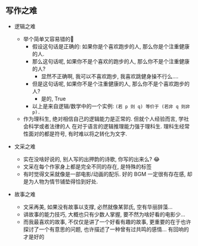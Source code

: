 ## 写作之难

* 逻辑之难
  * 举个简单又容易错的🌰
    * 假设这句话是正确的: 如果你是个喜欢跑步的人, 那么你是个注重健康的人.
    * 那么这句话呢, 如果你不是个喜欢的跑步的人, 那么你不是个注重健康的人?
      * 显然不正确啊, 我可以不喜欢跑步, 我喜欢跳健身操不行么....
    * 但是这句话呢, 如果你不是个注重健康的人, 那么你不是个喜欢跑步的人?
      * 是的, True
    * 以上是来自逻辑/数学中的一个实例: `(若 p 则 q) 等价于 (若非 q 则非 p).`
  * 作为理科生, 绝对相信自己的逻辑能力是正常的. 但就个人经验而言, 学社会科学或者法律的人
  在对于语言的逻辑推理能力强于理科生. 理科生经常性面对的都是符号, 有时难以将之转化为文字.

* 文采之难
  * 实在没啥好说的, 别人写的出押韵的诗歌, 你写的出来么? 😂
  * 文采在每个作家身上都是完全不同的存在, 是特殊的标签
  * 有时觉得文采就像是一部电影/动画的配乐. 好的 BGM 一定很有存在感, 却是为人物为情节铺垫得恰到好处.

* 故事之难
  * 文采再美, 如果没有故事以支撑, 必然就像某郭氏, 空有华丽辞藻...
  * 讲故事的能力技巧, 大概也只有少数人掌握, 要不然为啥好看的电影少...
  * 而我最喜欢的故事, 不仅仅是讲了一个好看有趣的故事, 更重要的在于也许探讨了一个有意思的问题, 也许描述了一种曾有过共鸣的感情... 有回响的才是好的
